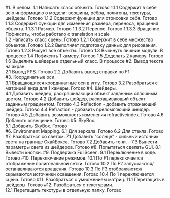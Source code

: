 #1. В целом.
	1.1 Написать класс объекта.																				Готово
		1.1.1 Содержит в себе всю информацию о модели: вершины, рёбра, полигоны, текстуры, шейдеры.			Готово
		1.1.2 Содержит функции для отрисовки себя.															Готово
		1.1.3 Содержит функции для изменения размера, переноса, вращения объекта.
			1.1.3.1 Размер.																					Готово
			1.1.3.2 Перенос.																				Готово
			1.1.3.3	Вращение.																				Пофиксить, чтобы работало с translation и scale							
	1.2 Написать класс сцены.																				Готово
		1.2.1 Содержит в себе множество объектов.															Готово
		1.2.2 Выполняет подготовку данных для рисования.													Готово
		1.2.3 Рисует все объекты.																			Готово
	1.3 Выкинуть лишние модули.																				В процессе
	1.4 Пофиксить 1 камеру.																					Готово
	1.5 Доделать 2 камеру.																					Готово
	1.6 Выделить шейдеры в отдельный класс.																	В процессе
#2. Вывод текста на экран.																					
	2.1 Вывод FPS.																							Готово
	2.2 Добавить вывод справки по F1.																		
#3. Координатные оси.																						
	3.1 Вращающиеся координатные оси в углу.																Готово
	3.2 Разобраться с матрицей вида для 1 камеры.															Готово
#4. Шейдеры.																									
	4.1 Добавить шейдер, раскрашивающий объект заданным сплошным цветом.									Готово
	4.2 Добавить шейдер, раскрашивающий объект заданным градиентом.											Готово
	4.3 Reflection - добавить отражающий шейдер.															Готово
	4.4 Refraction - добавить преломляющий шейдер.															Готово
	4.5 Добавить возможность изменения refractiveindex.														Готово
	4.6 Добавить освещение.																					Готово
#5. SkyBox.																									
	5.1 Добавить SkyBox.																					Готово	
#6. Environment Mapping. 
	6.1 Для зеркала.																						Готово
	6.2 Для стекла.																							Готово
#7. Разобраться со светом.
	7.1 Добавить "солнце" - сильный источник света на границе СкайБокса.									Готово
	7.2 Добавить тени.																						-
	7.3 Вынести параметры света из шейдеров.																Готово
#8. Попытаться сделать GUI.
	8.1 Вывести кнопки.
#9. Поддержка FullSceen.
	9.1 Переключение в коде.																				Готово
#10. Переключение режимов.
	10.1 По F1 переключается отображение полигональной сетки.												Готово
	10.2 По F2 запускаются/останавливаются вращения.														Готово
	10.3 По F3 отображаются/скрываются источники освещения.													Готово
	10.4 По 1 переключается сцена.																			Готово
#11. Разобраться с умножением матриц.
	11.1 Перетащить в шейдеры.																				Готово
#12. Разобраться с текстурами.	
	12.1 Перетащить текстуры в отдельную папку.																Готово
